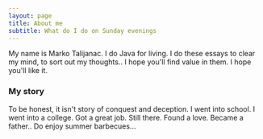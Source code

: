 ```yaml
---
layout: page
title: About me
subtitle: What do I do on Sunday evenings
---
```


My name is Marko Talijanac. I do Java for living. 
I do these essays to clear my mind, to sort out my thoughts..
I hope you'll find value in them.
I hope you'll like it.


### My story

To be honest, it isn't story of conquest and deception.
I went into school. I went into a college. 
Got a great job. Still there.
Found a love. Became a father..
Do enjoy summer barbecues...

